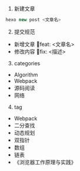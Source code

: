 1. 新建文章
```javascript
hexo new post <文章名>
```
2. 提交规范
- 新增文章 :memo:feat: <文章名>
- 修改内容 :bug:fix: <描述>
3. categories 
- Algorithm
- Webpack
- 源码阅读
- 网络

4. tag
- Webpack
- 二分查找
- 动态规划
- 双指针
- 数组
- 链表
- 《浏览器工作原理与实践》

